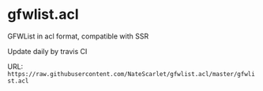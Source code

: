 # gfwlist.acl

GFWList in acl format, compatible with SSR

Update daily by travis CI

URL: `https://raw.githubusercontent.com/NateScarlet/gfwlist.acl/master/gfwlist.acl`
